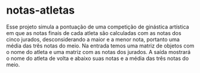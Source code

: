 # notas-atletas
Esse projeto simula a pontuação de uma competição de ginástica artística em que as notas finais de cada atleta são calculadas com as notas dos cinco jurados, desconsiderando a maior e a menor nota, portanto uma média das três notas do meio.
Na entrada temos uma matriz de objetos com o nome do atleta e uma matriz com as notas dos jurados. A saída mostrará o nome do atleta de volta e abaixo suas notas e a média das três notas do meio.

